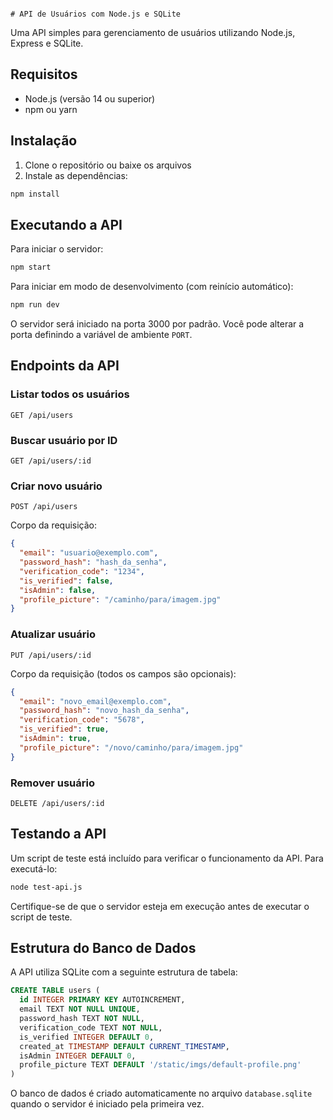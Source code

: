                                                                                                                                   # API de Usuários com Node.js e SQLite

Uma API simples para gerenciamento de usuários utilizando Node.js, Express e SQLite.

## Requisitos

- Node.js (versão 14 ou superior)
- npm ou yarn

## Instalação

1. Clone o repositório ou baixe os arquivos
2. Instale as dependências:

```bash
npm install
```

## Executando a API

Para iniciar o servidor:

```bash
npm start
```

Para iniciar em modo de desenvolvimento (com reinício automático):

```bash
npm run dev
```

O servidor será iniciado na porta 3000 por padrão. Você pode alterar a porta definindo a variável de ambiente `PORT`.

## Endpoints da API

### Listar todos os usuários
```
GET /api/users
```

### Buscar usuário por ID
```
GET /api/users/:id
```

### Criar novo usuário
```
POST /api/users
```

Corpo da requisição:
```json
{
  "email": "usuario@exemplo.com",
  "password_hash": "hash_da_senha",
  "verification_code": "1234",
  "is_verified": false,
  "isAdmin": false,
  "profile_picture": "/caminho/para/imagem.jpg"
}
```

### Atualizar usuário
```
PUT /api/users/:id
```

Corpo da requisição (todos os campos são opcionais):
```json
{
  "email": "novo_email@exemplo.com",
  "password_hash": "novo_hash_da_senha",
  "verification_code": "5678",
  "is_verified": true,
  "isAdmin": true,
  "profile_picture": "/novo/caminho/para/imagem.jpg"
}
```

### Remover usuário
```
DELETE /api/users/:id
```

## Testando a API

Um script de teste está incluído para verificar o funcionamento da API. Para executá-lo:

```bash
node test-api.js
```

Certifique-se de que o servidor esteja em execução antes de executar o script de teste.

## Estrutura do Banco de Dados

A API utiliza SQLite com a seguinte estrutura de tabela:

```sql
CREATE TABLE users (
  id INTEGER PRIMARY KEY AUTOINCREMENT,
  email TEXT NOT NULL UNIQUE,
  password_hash TEXT NOT NULL,
  verification_code TEXT NOT NULL,
  is_verified INTEGER DEFAULT 0,
  created_at TIMESTAMP DEFAULT CURRENT_TIMESTAMP,
  isAdmin INTEGER DEFAULT 0,
  profile_picture TEXT DEFAULT '/static/imgs/default-profile.png'
)
```

O banco de dados é criado automaticamente no arquivo `database.sqlite` quando o servidor é iniciado pela primeira vez.
